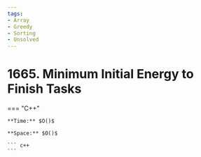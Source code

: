 ```yaml
---
tags:
- Array
- Greedy
- Sorting
- Unsolved
---
```



# 1665. Minimum Initial Energy to Finish Tasks

=== "C++"

    **Time:** $O()$

    **Space:** $O()$

    ``` c++
    ```